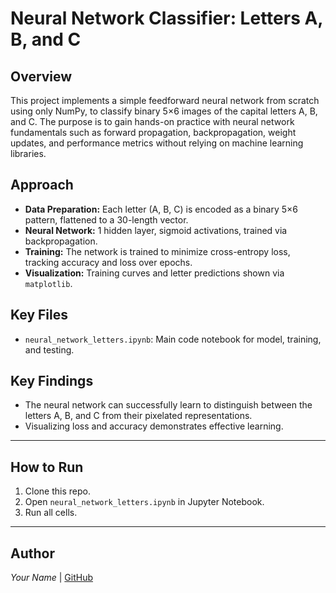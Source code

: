 # Neural Network Classifier: Letters A, B, and C

## Overview

This project implements a simple feedforward neural network from scratch using only NumPy, to classify binary 5×6 images of the capital letters A, B, and C. The purpose is to gain hands-on practice with neural network fundamentals such as forward propagation, backpropagation, weight updates, and performance metrics without relying on machine learning libraries.

## Approach

- **Data Preparation:** Each letter (A, B, C) is encoded as a binary 5×6 pattern, flattened to a 30-length vector.
- **Neural Network:** 1 hidden layer, sigmoid activations, trained via backpropagation.
- **Training:** The network is trained to minimize cross-entropy loss, tracking accuracy and loss over epochs.
- **Visualization:** Training curves and letter predictions shown via `matplotlib`.

## Key Files

- `neural_network_letters.ipynb`: Main code notebook for model, training, and testing.

## Key Findings

- The neural network can successfully learn to distinguish between the letters A, B, and C from their pixelated representations.
- Visualizing loss and accuracy demonstrates effective learning.

---

## How to Run

1. Clone this repo.
2. Open `neural_network_letters.ipynb` in Jupyter Notebook.
3. Run all cells.

---

## Author

*Your Name* | [GitHub](https://github.com/yourprofile)
